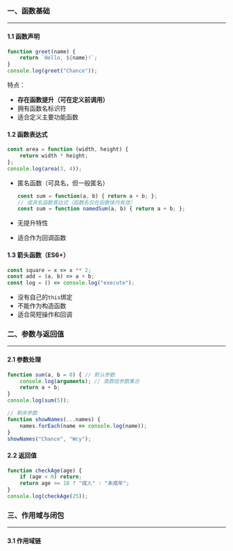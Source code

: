 ### 一、函数基础

---

#### 1.1 函数声明

```javascript
function greet(name) {
    return `Hello, ${name}!`;
}
console.log(greet("Chance"));
```

特点：

- **存在函数提升（可在定义前调用）**
- 拥有函数名标识符
- 适合定义主要功能函数

#### 1.2 函数表达式

```javascript
const area = function (width, height) {
    return width * height;
};
console.log(area(3, 4));
```

- 匿名函数（可具名，但一般匿名）

  ```javascript
  const sum = function(a, b) { return a + b; };
  // 或具名函数表达式（函数名仅在函数体内有效）
  const sum = function namedSum(a, b) { return a + b; };

- 无提升特性

- 适合作为回调函数

#### 1.3 箭头函数（ES6+）

```javascript
const square = x => x ** 2;
const add = (a, b) => a + b;
const log = () => console.log("execute");
```

- 没有自己的`this`绑定
- 不能作为构造函数
- 适合简短操作和回调



### 二、参数与返回值

---

#### 2.1 参数处理

```javascript
function sum(a, b = 0) { // 默认参数
    console.log(arguments); // 类数组参数集合
    return a + b;
}
console.log(sum(5));

// 剩余参数
function showNames(...names) {
    names.forEach(name => console.log(name));
}
showNames("Chance", "Wcy");
```

#### 2.2 返回值

```javascript
function checkAge(age) {
    if (age < 0) return;
    return age >= 18 ? "成人" : "未成年";
}
console.log(checkAge(25));
```



### 三、作用域与闭包

---

#### 3.1 作用域链

```javascript
```



















































































































